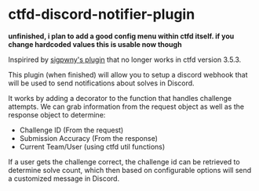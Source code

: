 #  ctfd-discord-notifier-plugin

**unfinished, i plan to add a good config menu within ctfd itself. if you change hardcoded values this is usable now though**

Inspirired by [sigpwny's plugin](https://github.com/sigpwny/ctfd-discord-webhook-plugin/tree/master) that no longer works in ctfd version 3.5.3.

This plugin (when finished) will allow you to setup a discord webhook that will be used to send notifications about solves in Discord.

It works by adding a decorator to the function that handles challenge attempts. We can grab information from the request object as well as the response object to determine:

- Challenge ID (From the request)
- Submission Accuracy (From the response)
- Current Team/User (using ctfd util functions)

If a user gets the challenge correct, the challenge id can be retrieved to determine solve count, which then based on configurable options will send a customized message in Discord.